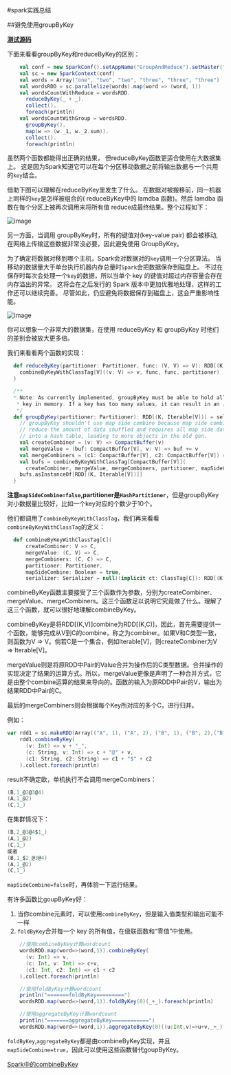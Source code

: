 #spark实践总结

##避免使用groupByKey

[**测试源码**](https://github.com/jacksu/utils4s/blob/master/spark-core-demo/src/main/scala/cn/thinkjoy/utils4s/spark/core/GroupByKeyAndReduceByKeyApp.scala)

下面来看看groupByKey和reduceByKey的区别：

```scala   
    val conf = new SparkConf().setAppName("GroupAndReduce").setMaster("local")
    val sc = new SparkContext(conf)
    val words = Array("one", "two", "two", "three", "three", "three")
    val wordsRDD = sc.parallelize(words).map(word => (word, 1))
    val wordsCountWithReduce = wordsRDD.
      reduceByKey(_ + _).
      collect().
      foreach(println)
    val wordsCountWithGroup = wordsRDD.
      groupByKey().
      map(w => (w._1, w._2.sum)).
      collect().
      foreach(println)
```
虽然两个函数都能得出正确的结果， 但reduceByKey函数更适合使用在大数据集上。 这是因为Spark知道它可以在每个分区移动数据之前将输出数据与一个共用的`key`结合。

借助下图可以理解在reduceByKey里发生了什么。 在数据对被搬移前，同一机器上同样的`key`是怎样被组合的( reduceByKey中的 lamdba 函数)。然后 lamdba 函数在每个分区上被再次调用来将所有值 reduce成最终结果。整个过程如下：

![image](https://raw.githubusercontent.com/jacksu/utils4s/master/spark-knowledge/images/reduceByKey.png)

另一方面，当调用 groupByKey时，所有的键值对(key-value pair) 都会被移动,在网络上传输这些数据非常没必要，因此避免使用 GroupByKey。

为了确定将数据对移到哪个主机，Spark会对数据对的`key`调用一个分区算法。 当移动的数据量大于单台执行机器内存总量时`Spark`会把数据保存到磁盘上。 不过在保存时每次会处理一个`key`的数据，所以当单个 key 的键值对超过内存容量会存在内存溢出的异常。 这将会在之后发行的 Spark 版本中更加优雅地处理，这样的工作还可以继续完善。 尽管如此，仍应避免将数据保存到磁盘上，这会严重影响性能。

![image](https://raw.githubusercontent.com/jacksu/utils4s/master/spark-knowledge/images/groupByKey.png)

你可以想象一个非常大的数据集，在使用 reduceByKey 和 groupByKey 时他们的差别会被放大更多倍。

我们来看看两个函数的实现：

```scala
  def reduceByKey(partitioner: Partitioner, func: (V, V) => V): RDD[(K, V)] = self.withScope {
    combineByKeyWithClassTag[V]((v: V) => v, func, func, partitioner)
  }
```

```scala
  /**
  * Note: As currently implemented, groupByKey must be able to hold all the key-value pairs for any
   * key in memory. If a key has too many values, it can result in an [[OutOfMemoryError]].
   */
  def groupByKey(partitioner: Partitioner): RDD[(K, Iterable[V])] = self.withScope {
    // groupByKey shouldn't use map side combine because map side combine does not
    // reduce the amount of data shuffled and requires all map side data be inserted
    // into a hash table, leading to more objects in the old gen.
    val createCombiner = (v: V) => CompactBuffer(v)
    val mergeValue = (buf: CompactBuffer[V], v: V) => buf += v
    val mergeCombiners = (c1: CompactBuffer[V], c2: CompactBuffer[V]) => c1 ++= c2
    val bufs = combineByKeyWithClassTag[CompactBuffer[V]](
      createCombiner, mergeValue, mergeCombiners, partitioner, mapSideCombine = false)
    bufs.asInstanceOf[RDD[(K, Iterable[V])]]
  }
```

**注意`mapSideCombine=false`,partitioner是`HashPartitioner`**，但是groupByKey对小数据量比较好，比如一个key对应的个数少于10个。

他们都调用了`combineByKeyWithClassTag`，我们再来看看`combineByKeyWithClassTag`的定义：

```scala
  def combineByKeyWithClassTag[C](
      createCombiner: V => C,
      mergeValue: (C, V) => C,
      mergeCombiners: (C, C) => C,
      partitioner: Partitioner,
      mapSideCombine: Boolean = true,
      serializer: Serializer = null)(implicit ct: ClassTag[C]): RDD[(K, C)]
```

combineByKey函数主要接受了三个函数作为参数，分别为createCombiner、mergeValue、mergeCombiners。这三个函数足以说明它究竟做了什么。理解了这三个函数，就可以很好地理解combineByKey。

combineByKey是将RDD[(K,V)]combine为RDD[(K,C)]，因此，首先需要提供一个函数，能够完成从V到C的combine，称之为combiner。如果V和C类型一致，则函数为V => V。倘若C是一个集合，例如Iterable[V]，则createCombiner为V => Iterable[V]。

mergeValue则是将原RDD中Pair的Value合并为操作后的C类型数据。合并操作的实现决定了结果的运算方式。所以，mergeValue更像是声明了一种合并方式，它是由整个combine运算的结果来导向的。函数的输入为原RDD中Pair的V，输出为结果RDD中Pair的C。

最后的mergeCombiners则会根据每个Key所对应的多个C，进行归并。

例如：

```scala
var rdd1 = sc.makeRDD(Array(("A", 1), ("A", 2), ("B", 1), ("B", 2),("B",3),("B",4), ("C", 1)))
    rdd1.combineByKey(
      (v: Int) => v + "_",
      (c: String, v: Int) => c + "@" + v,
      (c1: String, c2: String) => c1 + "$" + c2
    ).collect.foreach(println)
```

result不确定欧，单机执行不会调用mergeCombiners：

```scala
(B,1_@2@3@4)
(A,1_@2)
(C,1_)
```
在集群情况下：

```scala
(B,2_@3@4$1_)
(A,1_@2)
(C,1_)
或者
(B,1_$2_@3@4)
(A,1_@2)
(C,1_)

```

`mapSideCombine=false`时，再体验一下运行结果。

有许多函数比goupByKey好：

1. 当你combine元素时，可以使用`combineByKey`，但是输入值类型和输出可能不一样
2. `foldByKey`合并每一个 key 的所有值，在级联函数和“零值”中使用。

```scala
	//使用combineByKey计算wordcount
    wordsRDD.map(word=>(word,1)).combineByKey(
      (v: Int) => v,
      (c: Int, v: Int) => c+v,
      (c1: Int, c2: Int) => c1 + c2
    ).collect.foreach(println)

    //使用foldByKey计算wordcount
    println("=======foldByKey=========")
    wordsRDD.map(word=>(word,1)).foldByKey(0)(_+_).foreach(println)

    //使用aggregateByKey计算wordcount
    println("=======aggregateByKey============")
    wordsRDD.map(word=>(word,1)).aggregateByKey(0)((u:Int,v)=>u+v,_+_).foreach(println)
```

`foldByKey`,`aggregateByKey`都是由combineByKey实现，并且`mapSideCombine=true`，因此可以使用这些函数替代goupByKey。


[Spark中的combineByKey](http://zhangyi.farbox.com/post/kai-yuan-kuang-jia/combinebykey-in-spark )